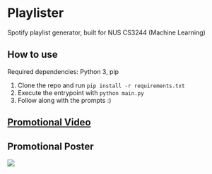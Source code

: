 # Playlister
Spotify playlist generator, built for NUS CS3244 (Machine Learning)

## How to use
Required dependencies: Python 3, pip

1. Clone the repo and run `pip install -r requirements.txt`
2. Execute the entrypoint with `python main.py`
3. Follow along with the prompts :)

## [Promotional Video](https://youtu.be/UGzGZtM34_I)

## Promotional Poster

![](https://i.imgur.com/ZCQykzg.jpg)
